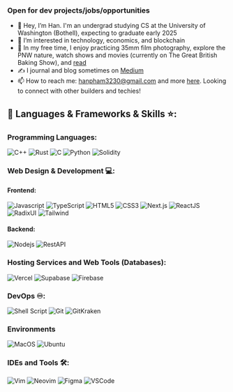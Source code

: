### Open for dev projects/jobs/opportunities
- 👋 Hey, I’m Han. I'm an undergrad studying CS at the University of Washington (Bothell), expecting to graduate early 2025
- 👀 I’m interested in technology, economics, and blockchain
- 🌈 In my free time, I enjoy practicing 35mm film photography, explore the PNW nature, watch shows and movies (currently on The Great British Baking Show), and [read](https://www.goodreads.com/user/show/53376037-han-pham)
- ✍️ I journal and blog sometimes on [Medium](https://medium.com/@hanspham)
- 📫 How to reach me: hanpham3230@gmail.com and more [here](https://hanspham.com/). Looking to connect with other builders and techies!

<!---
hanpham32/hanpham32 is a ✨ special ✨ repository because its `README.md` (this file) appears on your GitHub profile.
You can click the Preview link to take a look at your changes.
--->

## 🔨 Languages & Frameworks & Skills ⭐️:

### Programming Languages:
![C++](https://custom-icon-badges.herokuapp.com/badge/C++-9C033A.svg?style=for-the-badge&logo=cpp2&logoColor=white)
![Rust](https://img.shields.io/badge/Rust-000000?style=for-the-badge&logo=rust&logoColor=white)
![C](https://custom-icon-badges.herokuapp.com/badge/C-03599C.svg?style=for-the-badge&logo=c-in-hexagon&logoColor=white)
![Python](https://img.shields.io/badge/Python-14354C?style=for-the-badge&logo=python&logoColor=white)
![Solidity](https://img.shields.io/badge/Solidity-363636?style=for-the-badge&logo=solidity&logoColor=white)

### Web Design & Development 💻:
#### Frontend:
![Javascript](https://img.shields.io/badge/JavaScript-F7DF1E.svg?style=for-the-badge&logo=javascript&logoColor=white)
![TypeScript](https://img.shields.io/badge/TypeScript-3178C6.svg?style=for-the-badge&logo=typescript&logoColor=white)
![HTML5](https://img.shields.io/badge/-HTML5-E34F26?style=for-the-badge&logo=html5&logoColor=white)
![CSS3](https://img.shields.io/badge/-CSS3-1572B6?style=for-the-badge&logo=css3)
![Next.js](https://img.shields.io/badge/Nextjs-000000.svg?style=for-the-badge&logo=nextdotjs&logoColor=white)
![ReactJS](https://img.shields.io/badge/-ReactJS-%2361DAFB?style=for-the-badge&logo=react&logoColor=white)
![RadixUI](https://img.shields.io/badge/-RadixUI-161618?style=for-the-badge&logo=radixui&logoColor=white)
![Tailwind](https://img.shields.io/badge/TailwindCSS-06B6D4?style=for-the-badge&logo=tailwindcss&logoColor=white)

#### Backend:
![Nodejs](https://img.shields.io/badge/Node.js-43853D.svg?style=for-the-badge&logo=node.js&logoColor=white)
![RestAPI](https://img.shields.io/badge/RestAPI-000000.svg?style=for-the-badge&logo=restapi&logoColor=white)

### Hosting Services and Web Tools (Databases):
![Vercel](https://img.shields.io/badge/Vercel-000000?style=for-the-badge&logo=Vercel&logoColor=white)
![Supabase](https://img.shields.io/badge/Supabase-3FCF8E?style=for-the-badge&logo=Supabase&logoColor=white)
![Firebase](https://img.shields.io/badge/Firebase-FFCA28?style=for-the-badge&logo=Firebase&logoColor=white)

### DevOps ♾️:
![Shell Script](https://img.shields.io/badge/Shell_Script-121011?style=for-the-badge&logo=gnu-bash&logoColor=white)
![Git](https://img.shields.io/badge/GIT-E44C30?style=for-the-badge&logo=git&logoColor=white)
![GitKraken](https://img.shields.io/badge/GitKraken-179287?style=for-the-badge&logo=gitkraken&logoColor=white)

### Environments
![MacOS](https://img.shields.io/badge/MacOS-000000?style=for-the-badge&logo=macos&logoColor=white)
![Ubuntu](https://img.shields.io/badge/Ubuntu-E95420?style=for-the-badge&logo=ubuntu&logoColor=white)

### IDEs and Tools 🛠:
![Vim](https://img.shields.io/badge/Vim-019733?style=for-the-badge&logo=vim&logoColor=white)
![Neovim](https://img.shields.io/badge/Neovim-57A143?style=for-the-badge&logo=neovim&logoColor=white)
![Figma](https://img.shields.io/badge/Figma-F24E1E?style=for-the-badge&logo=figma&logoColor=white)
![VSCode](https://img.shields.io/badge/Visual_Studio_Code-0078D4?style=for-the-badge&logo=visual%20studio%20code&logoColor=white)
